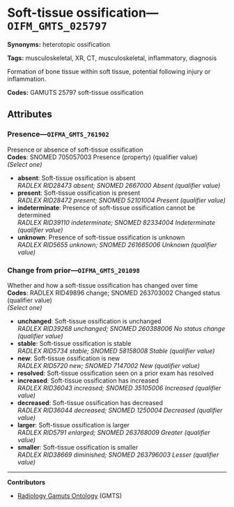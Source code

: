 # Soft-tissue ossification—`OIFM_GMTS_025797`

**Synonyms:** heterotopic ossification

**Tags:** musculoskeletal, XR, CT, musculoskeletal, inflammatory, diagnosis

Formation of bone tissue within soft tissue, potential following injury or inflammation.

**Codes:** GAMUTS 25797 soft-tissue ossification

## Attributes

### Presence—`OIFMA_GMTS_761902`

Presence or absence of soft-tissue ossification  
**Codes**: SNOMED 705057003 Presence (property) (qualifier value)  
*(Select one)*

- **absent**: Soft-tissue ossification is absent  
_RADLEX RID28473 absent; SNOMED 2667000 Absent (qualifier value)_
- **present**: Soft-tissue ossification is present  
_RADLEX RID28472 present; SNOMED 52101004 Present (qualifier value)_
- **indeterminate**: Presence of soft-tissue ossification cannot be determined  
_RADLEX RID39110 indeterminate; SNOMED 82334004 Indeterminate (qualifier value)_
- **unknown**: Presence of soft-tissue ossification is unknown  
_RADLEX RID5655 unknown; SNOMED 261665006 Unknown (qualifier value)_

### Change from prior—`OIFMA_GMTS_201098`

Whether and how a soft-tissue ossification has changed over time  
**Codes**: RADLEX RID49896 change; SNOMED 263703002 Changed status (qualifier value)  
*(Select one)*

- **unchanged**: Soft-tissue ossification is unchanged  
_RADLEX RID39268 unchanged; SNOMED 260388006 No status change (qualifier value)_
- **stable**: Soft-tissue ossification is stable  
_RADLEX RID5734 stable; SNOMED 58158008 Stable (qualifier value)_
- **new**: Soft-tissue ossification is new  
_RADLEX RID5720 new; SNOMED 7147002 New (qualifier value)_
- **resolved**: Soft-tissue ossification seen on a prior exam has resolved  
- **increased**: Soft-tissue ossification has increased  
_RADLEX RID36043 increased; SNOMED 35105006 Increased (qualifier value)_
- **decreased**: Soft-tissue ossification has decreased  
_RADLEX RID36044 decreased; SNOMED 1250004 Decreased (qualifier value)_
- **larger**: Soft-tissue ossification is larger  
_RADLEX RID5791 enlarged; SNOMED 263768009 Greater (qualifier value)_
- **smaller**: Soft-tissue ossification is smaller  
_RADLEX RID38669 diminished; SNOMED 263796003 Lesser (qualifier value)_

---

**Contributors**

- [Radiology Gamuts Ontology](https://gamuts.net/) (GMTS)